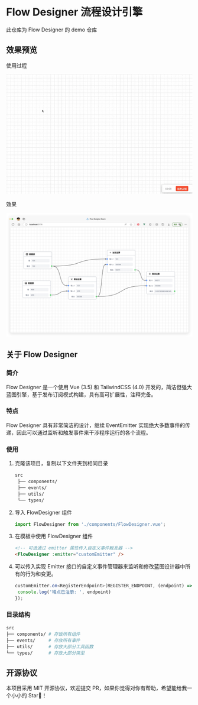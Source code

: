 # Flow Designer 流程设计引擎

此仓库为 Flow Designer 的 demo 仓库

## 效果预览

使用过程

![预览图2](images/preview-2.gif)

效果

![预览图1](images/preview-1.png)

## 关于 Flow Designer 

### 简介

Flow Designer 是一个使用 Vue (3.5) 和 TailwindCSS (4.0) 开发的，简洁但强大蓝图引擎，基于发布订阅模式构建，具有高可扩展性，注释完备。

### 特点

Flow Designer 具有非常简洁的设计，继续 EventEmitter 实现绝大多数事件的传递，因此可以通过监听和触发事件来干涉程序运行的各个流程。

### 使用

1. 克隆该项目，复制以下文件夹到相同目录
   ```bash
   src
    ├── components/
    ├── events/
    ├── utils/
    └── types/
   ```
2. 导入 FlowDesigner 组件
   ```ts
   import FlowDesigner from './components/FlowDesigner.vue';
   ```
3. 在模板中使用 FlowDesigner 组件
   ```html
   <!-- 可选通过 emitter 属性传入自定义事件触发器 -->
   <FlowDesigner :emitter="customEmitter" />
   ```
4. 可以传入实现 Emitter 接口的自定义事件管理器来监听和修改蓝图设计器中所有的行为和变更。
   ```ts
   customEmitter.on<RegisterEndpoint>(REGISTER_ENDPOINT, (endpoint) => {
    console.log('端点已注册: ', endpoint)
   });
   ```

### 目录结构

```bash
src
├── components/ # 存饭所有组件
├── events/     # 存放所有事件
├── utils/      # 存放大部分工具函数
└── types/      # 存放大部分类型
```

## 开源协议

本项目采用 MIT 开源协议，欢迎提交 PR，如果你觉得对你有帮助，希望能给我一个小小的 Star🌟！